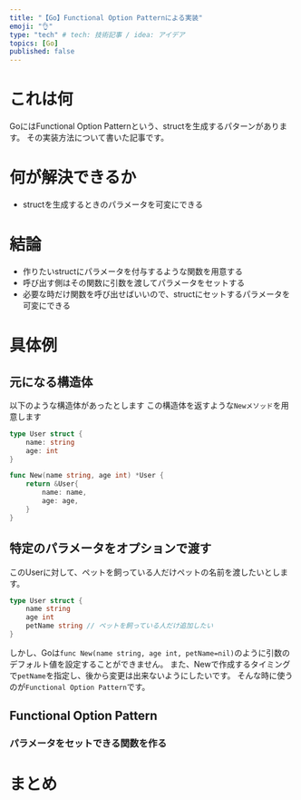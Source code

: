 ```yaml
---
title: "【Go】Functional Option Patternによる実装"
emoji: "👌"
type: "tech" # tech: 技術記事 / idea: アイデア
topics: [Go]
published: false
---
```

# これは何
GoにはFunctional Option Patternという、structを生成するパターンがあります。
その実装方法について書いた記事です。
# 何が解決できるか
- structを生成するときのパラメータを可変にできる
# 結論
- 作りたいstructにパラメータを付与するような関数を用意する
- 呼び出す側はその関数に引数を渡してパラメータをセットする
- 必要な時だけ関数を呼び出せばいいので、structにセットするパラメータを可変にできる
# 具体例
## 元になる構造体
以下のような構造体があったとします
この構造体を返すような`Newメソッド`を用意します
```go:user.go
type User struct {
    name: string
    age: int
}

func New(name string, age int) *User {
	return &User{
		name: name,
		age: age,
	}
}
```
## 特定のパラメータをオプションで渡す
このUserに対して、ペットを飼っている人だけペットの名前を渡したいとします。
```go
type User struct {
	name string
	age int
	petName string // ペットを飼っている人だけ追加したい
}
```
しかし、Goは`func New(name string, age int, petName=nil)`のように引数のデフォルト値を設定することができません。
また、Newで作成するタイミングで`petName`を指定し、後から変更は出来ないようにしたいです。
そんな時に使うのが`Functional Option Pattern`です。
## Functional Option Pattern
### パラメータをセットできる関数を作る

# まとめ